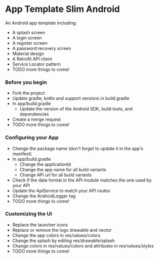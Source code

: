 # App Template Slim Android

An Android app template including:

 - A splash screen
 - A login screen
 - A register screen
 - A password recovery screen
 - Material design
 - A Retrofit API client
 - Service Locator pattern
 - TODO more things to come!

### Before you begin

 - Fork the project
 - Update gradle, kotlin and support versions in build.gradle
 - In app/build.gradle
   - Update the version of the Android SDK, build tools, and dependencies
 - Create a merge request
 - TODO more things to come!

### Configuring your App

 - Change the package name (don't forget to update it in the app's manifest)
 - In app/build.gradle
   - Change the applicationId
   - Change the app name for all build variants
   - Change API url for all build variants
 - Check if the date format in the API module matches the one used by your API
 - Update the ApiService to match your API routes
 - Change the AndroidLogger tag
 - TODO more things to come!

### Customizing the UI

 - Replace the launcher icons
 - Replace or remove the logo drawable and vector
 - Change the app colors in res/values/colors
 - Change the splash by editing res/drawable/splash
 - Change colors in res/values/colors and attributes in res/values/styles
 - TODO more things to come!